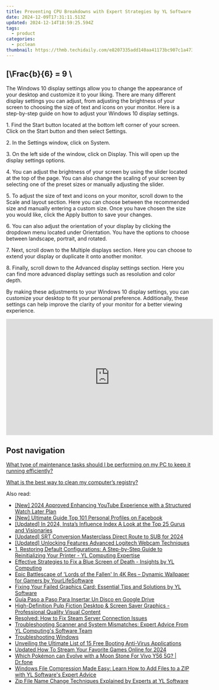 ```yaml
---
title: Preventing CPU Breakdowns with Expert Strategies by YL Software Experts
date: 2024-12-09T17:31:11.513Z
updated: 2024-12-14T18:59:25.594Z
tags:
  - product
categories:
  - pcclean
thumbnail: https://thmb.techidaily.com/e8207335add140aa41173bc907c1a473d602bd8fa2c8281dbf1ed71dadcf9f50.jpg
---
```


## \[\Frac{b}{6} = 9 \

The Windows 10 display settings allow you to change the appearance of your desktop and customize it to your liking. There are many different display settings you can adjust, from adjusting the brightness of your screen to choosing the size of text and icons on your monitor. Here is a step-by-step guide on how to adjust your Windows 10 display settings. 

1\. Find the Start button located at the bottom left corner of your screen. Click on the Start button and then select Settings.

2\. In the Settings window, click on System.

3\. On the left side of the window, click on Display. This will open up the display settings options. 

4\. You can adjust the brightness of your screen by using the slider located at the top of the page. You can also change the scaling of your screen by selecting one of the preset sizes or manually adjusting the slider.

5\. To adjust the size of text and icons on your monitor, scroll down to the Scale and layout section. Here you can choose between the recommended size and manually entering a custom size. Once you have chosen the size you would like, click the Apply button to save your changes.

6\. You can also adjust the orientation of your display by clicking the dropdown menu located under Orientation. You have the options to choose between landscape, portrait, and rotated.

7\. Next, scroll down to the Multiple displays section. Here you can choose to extend your display or duplicate it onto another monitor.

8\. Finally, scroll down to the Advanced display settings section. Here you can find more advanced display settings such as resolution and color depth. 

By making these adjustments to your Windows 10 display settings, you can customize your desktop to fit your personal preference. Additionally, these settings can help improve the clarity of your monitor for a better viewing experience.

<!-- affiliate ads begin -->
<iframe width="560" height="315" src="https://www.youtube.com/embed/omWG4u39lmE?si=yk1AEo_gzDpGjYbl" title="YouTube video player" frameborder="0" allow="accelerometer; autoplay; clipboard-write; encrypted-media; gyroscope; picture-in-picture; web-share" referrerpolicy="strict-origin-when-cross-origin" allowfullscreen></iframe>
<!-- affiliate ads end -->

## Post navigation

[What type of maintenance tasks should I be performing on my PC to keep it running efficiently?](https://tools.techidaily.com/pcclean/products/)

[What is the best way to clean my computer’s registry?](https://tools.techidaily.com/pcclean/products/)

<ins class="adsbygoogle"
     style="display:block"
     data-ad-format="autorelaxed"
     data-ad-client="ca-pub-7571918770474297"
     data-ad-slot="1223367746"></ins>

<ins class="adsbygoogle"
     style="display:block"
     data-ad-client="ca-pub-7571918770474297"
     data-ad-slot="8358498916"
     data-ad-format="auto"
     data-full-width-responsive="true"></ins>

<span class="atpl-alsoreadstyle">Also read:</span>
<div><ul>
<li><a href="https://youtube-sure.techidaily.com/024-approved-enhancing-youtube-experience-with-a-structured-watch-later-plan/"><u>[New] 2024 Approved Enhancing YouTube Experience with a Structured Watch Later Plan</u></a></li>
<li><a href="https://facebook-videos.techidaily.com/new-ultimate-guide-top-101-personal-profiles-on-facebook/"><u>[New] Ultimate Guide Top 101 Personal Profiles on Facebook</u></a></li>
<li><a href="https://instagram-videos.techidaily.com/updated-in-2024-instas-influence-index-a-look-at-the-top-25-gurus-and-visionaries/"><u>[Updated] In 2024, Insta’s Influence Index A Look at the Top 25 Gurus and Visionaries</u></a></li>
<li><a href="https://fox-helps.techidaily.com/updated-srt-conversion-masterclass-direct-route-to-sub-for-2024/"><u>[Updated] SRT Conversion Masterclass Direct Route to SUB for 2024</u></a></li>
<li><a href="https://video-capture.techidaily.com/updated-unlocking-features-advanced-logitech-webcam-techniques/"><u>[Updated] Unlocking Features Advanced Logitech Webcam Techniques</u></a></li>
<li><a href="https://win-cloud.techidaily.com/1-restoring-default-configurations-a-step-by-step-guide-to-reinitializing-your-printer-yl-computing-expertise/"><u>1. Restoring Default Configurations: A Step-by-Step Guide to Reinitializing Your Printer - YL Computing Expertise</u></a></li>
<li><a href="https://win-cloud.techidaily.com/effective-strategies-to-fix-a-blue-screen-of-death-insights-by-yl-computing/"><u>Effective Strategies to Fix a Blue Screen of Death - Insights by YL Computing</u></a></li>
<li><a href="https://win-cloud.techidaily.com/epic-battlescape-of-lords-of-the-fallen-in-4k-res-dynamic-wallpaper-for-gamers-by-yourlifesoftware/"><u>Epic Battlescape of 'Lords of the Fallen' In 4K Res – Dynamic Wallpaper for Gamers by YourLifeSoftware</u></a></li>
<li><a href="https://win-cloud.techidaily.com/fixing-your-failed-graphics-card-essential-tips-and-solutions-by-yl-software/"><u>Fixing Your Failed Graphics Card: Essential Tips and Solutions by YL Software</u></a></li>
<li><a href="https://tech-revival.techidaily.com/guia-paso-a-paso-para-insertar-un-disco-en-google-drive/"><u>Guía Paso a Paso Para Insertar Un Disco en Google Drive</u></a></li>
<li><a href="https://win-cloud.techidaily.com/high-definition-pulp-fiction-desktop-and-screen-saver-graphics-professional-quality-visual-content/"><u>High-Definition Pulp Fiction Desktop & Screen Saver Graphics - Professional Quality Visual Content</u></a></li>
<li><a href="https://common-error.techidaily.com/resolved-how-to-fix-steam-server-connection-issues/"><u>Resolved: How to Fix Steam Server Connection Issues</u></a></li>
<li><a href="https://win-cloud.techidaily.com/troubleshooting-scanner-and-system-mismatches-expert-advice-from-yl-computings-software-team/"><u>Troubleshooting Scanner and System Mismatches: Expert Advice From YL Computing's Software Team</u></a></li>
<li><a href="https://win-cloud.techidaily.com/troubleshooting-windows/"><u>Troubleshooting Windows</u></a></li>
<li><a href="https://techtrends.techidaily.com/unveiling-the-ultimate-list-of-15-free-booting-anti-virus-applications/"><u>Unveiling the Ultimate List of 15 Free Booting Anti-Virus Applications</u></a></li>
<li><a href="https://ai-live-streaming.techidaily.com/updated-how-to-stream-your-favorite-games-online-for-2024/"><u>Updated How To Stream Your Favorite Games Online for 2024</u></a></li>
<li><a href="https://change-location.techidaily.com/which-pokemon-can-evolve-with-a-moon-stone-for-vivo-y56-5g-drfone-by-drfone-virtual-android/"><u>Which Pokémon can Evolve with a Moon Stone For Vivo Y56 5G? | Dr.fone</u></a></li>
<li><a href="https://win-cloud.techidaily.com/windows-file-compression-made-easy-learn-how-to-add-files-to-a-zip-with-yl-softwares-expert-advice/"><u>Windows File Compression Made Easy: Learn How to Add Files to a ZIP with YL Software's Expert Advice</u></a></li>
<li><a href="https://win-cloud.techidaily.com/zip-file-name-change-techniques-explained-by-experts-at-yl-software/"><u>Zip File Name Change Techniques Explained by Experts at YL Software</u></a></li>
</ul></div>

